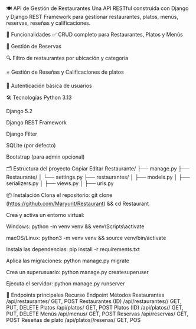 🍽️ API de Gestión de Restaurantes
Una API RESTful construida con Django y Django REST Framework para gestionar restaurantes, platos, menús, reservas, reseñas y calificaciones.

🚀 Funcionalidades
✅ CRUD completo para Restaurantes, Platos y Menús

📅 Gestión de Reservas

🔍 Filtro de restaurantes por ubicación y categoría

⭐ Gestión de Reseñas y Calificaciones de platos

🔐 Autenticación básica de usuarios

🛠️ Tecnologías
Python 3.13

Django 5.2

Django REST Framework

Django Filter

SQLite (por defecto)

Bootstrap (para admin opcional)

🗂️ Estructura del proyecto
Copiar
Editar
Restaurante/
├── manage.py
├── Restaurante/
│   └── settings.py
├── restaurantes/
│   ├── models.py
│   ├── serializers.py
│   ├── views.py
│   ├── urls.py

📦 Instalación
Clona el repositorio:
git clone (https://github.com/Maryurit/Restaurant) && cd Restaurant

Crea y activa un entorno virtual:

Windows: python -m venv venv && venv\Scripts\activate

macOS/Linux: python3 -m venv venv && source venv/bin/activate

Instala las dependencias:
pip install -r requirements.txt

Aplica las migraciones:
python manage.py migrate

Crea un superusuario:
python manage.py createsuperuser

Ejecuta el servidor:
python manage.py runserver

🔗 Endpoints principales
Recurso	Endpoint	Métodos
Restaurantes	/api/restaurantes/	GET, POST
Restaurantes (ID)	/api/restaurantes/<id>/	GET, PUT, DELETE
Platos	/api/platos/	GET, POST
Platos (ID)	/api/platos/<id>/	GET, PUT, DELETE
Menús	/api/menus/	GET, POST
Reservas	/api/reservas/	GET, POST
Reseñas de plato	/api/platos/<id>/resenas/	GET, POS
